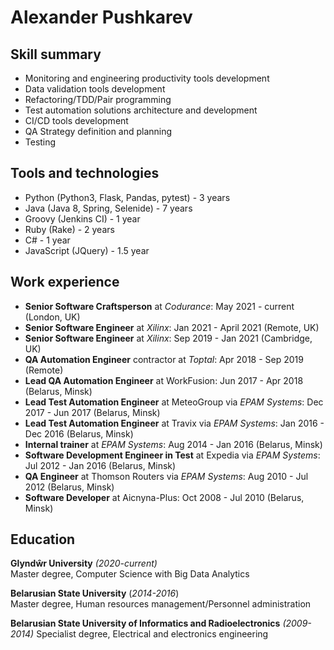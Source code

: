 # Alexander Pushkarev

## Skill summary
  - Monitoring and engineering productivity tools development
  - Data validation tools development
  - Refactoring/TDD/Pair programming
  - Test automation solutions architecture and development
  - CI/CD tools development
  - QA Strategy definition and planning
  - Testing

## Tools and technologies
  - Python (Python3, Flask, Pandas, pytest) - 3 years
  - Java (Java 8, Spring, Selenide) - 7 years
  - Groovy (Jenkins CI) - 1 year
  - Ruby (Rake) - 2 years
  - C# - 1 year
  - JavaScript (JQuery) - 1.5 year

## Work experience
  - **Senior Software Craftsperson** at *Codurance*: May 2021 - current (London, UK)
  - **Senior Software Engineer** at *Xilinx*: Jan 2021 - April 2021 (Remote, UK)
  - **Senior Software Engineer** at *Xilinx*: Sep 2019 - Jan 2021 (Cambridge, UK)
  - **QA Automation Engineer** contractor at *Toptal*: Apr 2018 - Sep 2019 (Remote)
  - **Lead QA Automation Engineer** at WorkFusion: Jun 2017 - Apr 2018 (Belarus, Minsk)
  - **Lead Test Automation Engineer** at MeteoGroup via *EPAM Systems*: Dec 2017 - Jun 2017 (Belarus, Minsk)
  - **Lead Test Automation Engineer** at Travix via *EPAM Systems*: Jan 2016 - Dec 2016 (Belarus, Minsk)
  - **Internal trainer** at *EPAM Systems*: Aug 2014 - Jan 2016 (Belarus, Minsk)
  - **Software Development Engineer in Test** at Expedia via *EPAM Systems*: Jul 2012 - Jan 2016 (Belarus, Minsk)
  - **QA Engineer** at Thomson Routers via *EPAM Systems*: Aug 2010 - Jul 2012 (Belarus, Minsk)
  - **Software Developer** at Aicnyna-Plus:  Oct 2008 - Jul 2010 (Belarus, Minsk)

## Education
**Glyndŵr University**  *(2020-current)*  
Master degree, Computer Science with Big Data Analytics  

**Belarusian State University**  (*2014-2016*)  
Master degree, Human resources management/Personnel administration  

**Belarusian State University of Informatics and Radioelectronics**  *(2009-2014)*
Specialist degree, Electrical  and electronics engineering  
